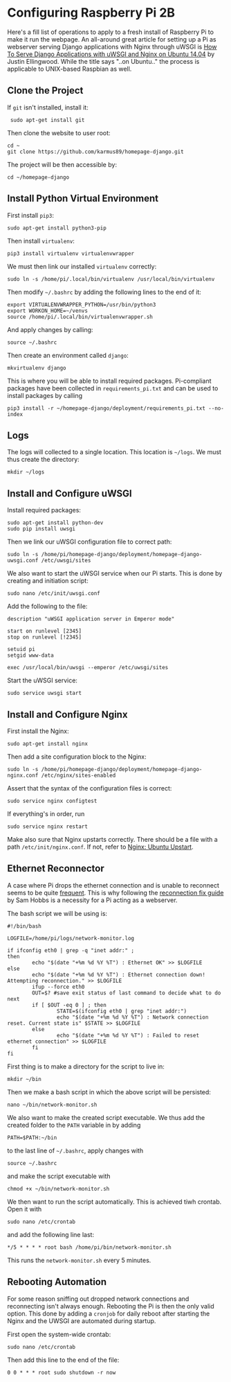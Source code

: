 # Configuring Raspberry Pi 2B

Here's a fill list of operations to apply to a fresh install of Raspberry Pi to make it run the webpage. An all-around great article for setting up a Pi as webserver serving Django applications with Nginx through uWSGI is [How To Serve Django Applications with uWSGI and Nginx on Ubuntu 14.04](https://www.digitalocean.com/community/tutorials/how-to-serve-django-applications-with-uwsgi-and-nginx-on-ubuntu-14-04) by Justin Ellingwood. While the title says "..on Ubuntu.." the process is applicable to UNIX-based Raspbian as well.

## Clone the Project

If ``git`` isn't installed, install it:

     sudo apt-get install git

Then clone the website to user root:

    cd ~
    git clone https://github.com/karmus89/homepage-django.git

The project will be then accessible by:

    cd ~/homepage-django

## Install Python Virtual Environment

First install ``pip3``:

    sudo apt-get install python3-pip

Then install ``virtualenv``:

    pip3 install virtualenv virtualenvwrapper

We must then link our installed ``virtualenv`` correctly:

    sudo ln -s /home/pi/.local/bin/virtualenv /usr/local/bin/virtualenv

Then modify ``~/.bashrc`` by adding the following lines to the end of it:

    export VIRTUALENVWRAPPER_PYTHON=/usr/bin/python3
    export WORKON_HOME=~/venvs
    source /home/pi/.local/bin/virtualenvwrapper.sh

And apply changes by calling:

    source ~/.bashrc

Then create an environment called ``django``:

    mkvirtualenv django

This is where you will be able to install required packages. Pi-compliant packages have been collected in ``requirements_pi.txt`` and can be used to install packages by calling

    pip3 install -r ~/homepage-django/deployment/requirements_pi.txt --no-index

## Logs

The logs will collected to a single location. This location is ``~/logs``. We must thus create the directory:

	mkdir ~/logs

## Install and Configure uWSGI

Install required packages:

    sudo apt-get install python-dev
    sudo pip install uwsgi

Then we link our uWSGI configuration file to correct path:

    sudo ln -s /home/pi/homepage-django/deployment/homepage-django-uwsgi.conf /etc/uwsgi/sites

We also want to start the uWSGI service when our Pi starts. This is done by creating and initiation script:

    sudo nano /etc/init/uwsgi.conf

Add the following to the file:

    description "uWSGI application server in Emperor mode"

    start on runlevel [2345]
    stop on runlevel [!2345]

    setuid pi
    setgid www-data

    exec /usr/local/bin/uwsgi --emperor /etc/uwsgi/sites

Start the uWSGI service:

    sudo service uwsgi start

## Install and Configure Nginx

First install the Nginx:

    sudo apt-get install nginx

Then add a site configuration block to the Nginx:

    sudo ln -s /home/pi/homepage-django/deployment/homepage-django-nginx.conf /etc/nginx/sites-enabled

Assert that the syntax of the configuration files is correct:

    sudo service nginx configtest

If everything's in order, run

    sudo service nginx restart

Make also sure that Nginx upstarts correctly. There should be a file with a path ``/etc/init/nginx.conf``. If not, refer to [Nginx: Ubuntu Upstart](https://www.nginx.com/resources/wiki/start/topics/examples/ubuntuupstart/).

## Ethernet Reconnector

A case where Pi drops the ethernet connection and is unable to reconnect seems to be quite [frequent](http://lmgtfy.com/?q=raspberry+pi+drops+ethernet+connection). This is why following the [reconnection fix guide](https://samhobbs.co.uk/2013/11/fix-for-ethernet-connection-drop-on-raspberry-pi) by Sam Hobbs is a necessity for a Pi acting as a webserver. 

The bash script we will be using is:

	#!/bin/bash

	LOGFILE=/home/pi/logs/network-monitor.log

	if ifconfig eth0 | grep -q "inet addr:" ;
	then
			echo "$(date "+%m %d %Y %T") : Ethernet OK" >> $LOGFILE
	else
			echo "$(date "+%m %d %Y %T") : Ethernet connection down! Attempting reconnection." >> $LOGFILE
			ifup --force eth0
			OUT=$? #save exit status of last command to decide what to do next
			if [ $OUT -eq 0 ] ; then
					STATE=$(ifconfig eth0 | grep "inet addr:")
					echo "$(date "+%m %d %Y %T") : Network connection reset. Current state is" $STATE >> $LOGFILE
			else
					echo "$(date "+%m %d %Y %T") : Failed to reset ethernet connection" >> $LOGFILE
			fi
	fi
	
First thing is to make a directory for the script to live in:

	mkdir ~/bin
	
Then we make a bash script in which the above script will be persisted:

	nano ~/bin/network-monitor.sh
	
	
We also want to make the created script executable. We thus add the created folder to the ``PATH`` variable in by adding 

    PATH=$PATH:~/bin

to the last line of ``~/.bashrc``, apply changes with 

    source ~/.bashrc

and make the script executable with

    chmod +x ~/bin/network-monitor.sh



We then want to run the script automatically. This is achieved tiwh crontab. Open it with

    sudo nano /etc/crontab

and add the following line last:

    */5 * * * * root bash /home/pi/bin/network-monitor.sh

This runs the ``network-monitor.sh`` every 5 minutes.

## Rebooting Automation

For some reason sniffing out dropped network connections and reconnecting isn't always enough. Rebooting the Pi is then the only valid option. This done by adding a ``cronjob`` for daily reboot after starting the Nginx and the UWSGI are automated during startup.

First open the system-wide crontab:

	sudo nano /etc/crontab
	
Then add this line to the end of the file:

	0 0 * * * root sudo shutdown -r now